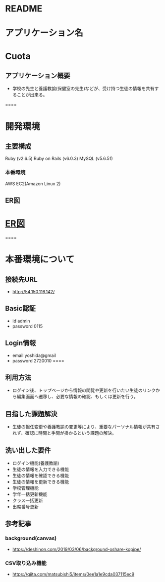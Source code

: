 # README

# アプリケーション名

# Cuota

## アプリケーション概要

* 学校の先生と養護教諭(保健室の先生)などが、受け持つ生徒の情報を共有することが出来る。

====
# 開発環境

## 主要構成
Ruby (v2.6.5)
Ruby on Rails (v6.0.3)
MySQL (v5.6.51)

### 本番環境
AWS EC2(Amazon Linux 2)

## ER図
[ER図](/docs/ERD.png)
====

====
# 本番環境について
## 接続先URL
* http://54.150.116.142/

## Basic認証
* id       admin
* password 0115

## Login情報
* email    yoshida@gmail
* password 2720010
====

## 利用方法

* ログイン後、トップページから情報の閲覧や更新を行いたい生徒のリンクから編集画面へ遷移し、必要な情報の確認、もしくは更新を行う。

## 目指した課題解決

* 生徒の担任変更や養護教諭の変更等により、重要なパーソナル情報が共有されず、確認に時間と手間が掛かるという課題の解決。

## 洗い出した要件

* ログイン機能(養護教諭) 
* 生徒の情報を入力できる機能
* 生徒の情報を確認できる機能
* 生徒の情報を更新できる機能
* 学校管理機能
* 学年一括更新機能
* クラス一括更新
* 出席番号更新

## 参考記事
### background(canvas)
* https://deshinon.com/2019/03/06/background-oshare-kopipe/

### CSV取り込み機能
* https://qiita.com/matsubishi5/items/0ee1a1e9cda037115ec9


<!-- ## 実装した機能についての画像やGIFおよびその説明 -->


<!-- ## データベース設計 -->


<!-- ## ローカルでの動作方法 -->

<!-- ## nursing_teachers

| column                | Type         | Options                        |
| --------------------- | ------------ | ------------------------------ |
| last_name             | string       | null: false                    | 
| first_name            | string       | null: false                    |
| email                 | string       | null: false, unique: true      |
| encrypted_password    | string       | null: false                    |
| school_id             | integer      | null: false                    |

### Association

- belongs_to :school
- has_many   :students -->


<!-- ## schools -->
<!--  -->
<!-- | column                | Type         | Options                        | -->
<!-- | --------------------- | ------------ | ------------------------------ | -->
<!-- | name                  | string       | null: false                    |  -->
<!-- | postal_code           | integer      | null: false                    | -->
<!-- | prefectures           | string       | null: false                    | -->
<!-- | city                  | string       | null: false                    | -->
<!-- | address               | string       | null: false                    | -->
<!-- | phone_num             | integer      | null: false                    | -->
<!--  -->
<!-- ### Association -->
<!--  -->
<!-- - has_one    :nursing_teacher -->
<!-- - has_many   :students -->
<!-- - has_many   :homeroom_teachers -->


<!-- ## students

| column                | Type         | Options                        |
| --------------------- | ------------ | ------------------------------ |
| last_name             | string       | null: false                    |
| first_name            | string       | null: false                    |
| last_kana             | string       | null: false                    |
| first_kana            | string       | null: false                    |
| date                  | date         |                                |
| school_year_id        | integer      | null: false                    |
| school_class_id       | integer      | null: false                    |
| number                | integer      | null: false                    |
| gender_id             | integer      | null: false                    |
| brother               | string       |                                |
| allergy               | string       |                                |
| medicine              | string       |                                |
| anaphylaxis           | string       |                                |
| allergy_other         | text         |                                |
| special_support       | text         |                                |
| other_ht              | text         |                                |
| other_nt              | text         |                                |
| school_id             | integer      | null: false                    |
| school_year_update    | integer      |                                |
| nursing_teacher       | references   | null: false, foreign_key: true |
| homeroom_teacher      | references   | null: false, foreign_key: true |

### Association

- belongs_to   :nursing_teacher
- belongs_to   :school
- belongs_to   :homeroom_teacher
- has_one      :medical_checkup -->


<!-- ## medical_checkups -->
<!--  -->
<!-- | column                        | Type         | Options                        | -->
<!-- | ----------------------------- | ------------ | ------------------------------ | -->
<!-- | height                        | integer      |                                | -->
<!-- | weight                        | integer      |                                | -->
<!-- | nutritional_status            | text         |                                | -->
<!-- | spine_chest_limbs             | text         |                                | -->
<!-- | right_eyesight                | string       |                                | -->
<!-- | left_eyesight                 | string       |                                | -->
<!-- | eye_diseases                  | text         |                                | -->
<!-- | hearing_right                 | string       |                                | -->
<!-- | hearing_left                  | string       |                                | -->
<!-- | otorhinolaryngology           | text         |                                | -->
<!-- | skin_disease                  | text         |                                | -->
<!-- | tuberculosis_disease          | text         |                                | -->
<!-- | tuberculosis_guidance         | text         |                                | -->
<!-- | cardiac_clinical_examination  | text         |                                | -->
<!-- | heart_disease                 | text         |                                | -->
<!-- | urine_protein_primary         | text         |                                | -->
<!-- | urine_sugar_primary           | text         |                                | -->
<!-- | urine_other                   | text         |                                | -->
<!-- | other_disease                 | text         |                                | -->
<!-- | student                       | references   | null: false, foreign_key: true | -->
<!--  -->
<!-- ### Association -->
<!--  -->
<!-- - belongs_to   :student -->


<!-- ## homeroom_teachers -->
<!--  -->
<!-- | column                | Type         | Options                        | -->
<!-- | --------------------- | ------------ | ------------------------------ | -->
<!-- | last_name             | string       | null: false                    |  -->
<!-- | first_name            | string       | null: false                    | -->
<!-- | email                 | string       | null: false, unique: true      | -->
<!-- | encrypted_password    | string       | null: false                    | -->
<!-- | school_year           | integer      | null: false                    | -->
<!-- | class                 | string       | null: false                    | -->
<!-- | school                | references   | null: false, foreign_key: true | -->
<!--  -->
<!-- ### Association -->
<!--  -->
<!-- - belongs_to :school -->
<!-- - has_many   :students -->


<!-- ## school_counselors -->
<!--  -->
<!-- | column                | Type         | Options                        | -->
<!-- | --------------------- | ------------ | ------------------------------ | -->
<!-- | last_name             | string       | null: false                    |  -->
<!-- | first_name            | string       | null: false                    | -->
<!-- | email                 | string       | null: false, unique: true      | -->
<!-- | encrypted_password    | string       | null: false                    | -->
<!-- | school                | references   | null: false, foreign_key: true | -->
<!--  -->
<!-- ### Association -->
<!--  -->
<!-- - belongs_to :school -->
<!-- - has_many   :students -->


<!-- ## managements -->
<!--  -->
<!-- | column                | Type         | Options                        | -->
<!-- | --------------------- | ------------ | ------------------------------ | -->
<!-- | position              | string       | null: false                    |  -->
<!-- | last_name             | string       | null: false                    |  -->
<!-- | first_name            | string       | null: false                    | -->
<!-- | email                 | string       | null: false, unique: true      | -->
<!-- | encrypted_password    | string       | null: false                    | -->
<!-- | school                | references   | null: false, foreign_key: true | -->
<!--  -->
<!-- ### Association -->
<!--  -->
<!-- - belongs_to :school -->
<!-- - has_many   :students -->

